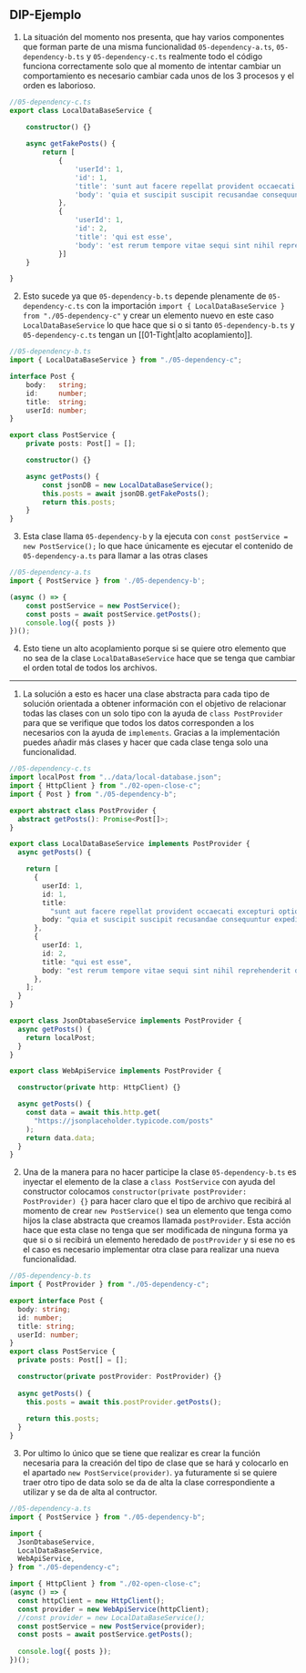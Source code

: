 ## **DIP-Ejemplo**
1. La situación del momento nos presenta, que hay varios componentes que forman parte de una misma funcionalidad `05-dependency-a.ts`, `05-dependency-b.ts` y `05-dependency-c.ts` realmente todo el código funciona correctamente solo que al momento de intentar cambiar un comportamiento es necesario cambiar cada unos de los 3 procesos y el orden es laborioso.
```ts
//05-dependency-c.ts
export class LocalDataBaseService {

    constructor() {}
    
    async getFakePosts() {
        return [
            {
                'userId': 1,
                'id': 1,
                'title': 'sunt aut facere repellat provident occaecati excepturi optio reprehenderit',
                'body': 'quia et suscipit suscipit recusandae consequuntur expedita et cum reprehenderit molestiae ut ut quas totam nostrum rerum est autem sunt rem eveniet architecto'
            },
            {
                'userId': 1,
                'id': 2,
                'title': 'qui est esse',
                'body': 'est rerum tempore vitae sequi sint nihil reprehenderit dolor beatae ea dolores neque fugiat blanditiis voluptate porro vel nihil molestiae ut reiciendis qui aperiam non debitis possimus qui neque nisi nulla'
            }]
    }

}
```
2. Esto sucede ya que `05-dependency-b.ts` depende plenamente de `05-dependency-c.ts` con la importación `import { LocalDataBaseService } from "./05-dependency-c"` y crear un elemento nuevo en este caso `LocalDataBaseService` lo que hace que si o si  tanto `05-dependency-b.ts` y `05-dependency-c.ts` tengan un [[01-Tight|alto acoplamiento]].
```ts
//05-dependency-b.ts
import { LocalDataBaseService } from "./05-dependency-c";

interface Post {
    body:   string;
    id:     number;
    title:  string;
    userId: number;
}

export class PostService {
    private posts: Post[] = [];

    constructor() {}

    async getPosts() {
        const jsonDB = new LocalDataBaseService();
        this.posts = await jsonDB.getFakePosts();
        return this.posts;
    }
}
```
3. Esta clase llama `05-dependency-b` y la ejecuta con `const postService = new PostService();` lo que hace únicamente es ejecutar el contenido de `05-dependency-a.ts` para llamar a las otras clases
```ts
//05-dependency-a.ts
import { PostService } from './05-dependency-b';

(async () => {
    const postService = new PostService();
    const posts = await postService.getPosts();
    console.log({ posts })
})();
```
4. Esto tiene un alto acoplamiento porque si se quiere otro elemento que no sea de la clase `LocalDataBaseService` hace que se tenga que cambiar el orden total de todos los archivos.
--- 
1. La solución a esto es hacer una clase abstracta para cada tipo de solución orientada a obtener información con el objetivo de relacionar todas las clases con un solo tipo con la ayuda de `class PostProvider` para que se verifique que todos los datos corresponden a los necesarios con la ayuda de `implements`. Gracias a la implementación puedes añadir más clases y hacer que cada clase tenga solo una funcionalidad.
```ts
//05-dependency-c.ts
import localPost from "../data/local-database.json";
import { HttpClient } from "./02-open-close-c";
import { Post } from "./05-dependency-b";

export abstract class PostProvider {
  abstract getPosts(): Promise<Post[]>;
}

export class LocalDataBaseService implements PostProvider {
  async getPosts() {

    return [
      {
        userId: 1,
        id: 1,
        title:
          "sunt aut facere repellat provident occaecati excepturi optio reprehenderit",
        body: "quia et suscipit suscipit recusandae consequuntur expedita et cum reprehenderit molestiae ut ut quas totam nostrum rerum est autem sunt rem eveniet architecto",
      },
      {
        userId: 1,
        id: 2,
        title: "qui est esse",
        body: "est rerum tempore vitae sequi sint nihil reprehenderit dolor beatae ea dolores neque fugiat blanditiis voluptate porro vel nihil molestiae ut reiciendis qui aperiam non debitis possimus qui neque nisi nulla",
      },
    ];
  }
}

export class JsonDtabaseService implements PostProvider {
  async getPosts() {
    return localPost;
  }
}

export class WebApiService implements PostProvider {

  constructor(private http: HttpClient) {}

  async getPosts() {
    const data = await this.http.get(
      "https://jsonplaceholder.typicode.com/posts"
    );
    return data.data;
  }
}
```
2. Una de la manera para no hacer participe la clase `05-dependency-b.ts` es inyectar el elemento de la clase a `class PostService` con ayuda del constructor colocamos `constructor(private postProvider: PostProvider) {}` para hacer claro que el tipo de archivo que recibirá al momento de crear `new PostService()` sea un elemento que tenga como hijos la clase abstracta que creamos llamada `postProvider`. Esta acción hace que esta clase no tenga que ser modificada de ninguna forma ya que si o si  recibirá un elemento heredado de `postProvider` y si ese no es el caso es necesario implementar otra clase para realizar una nueva funcionalidad.
```ts
//05-dependency-b.ts
import { PostProvider } from "./05-dependency-c";

export interface Post {
  body: string;
  id: number;
  title: string;
  userId: number;
}
export class PostService {
  private posts: Post[] = [];

  constructor(private postProvider: PostProvider) {}
  
  async getPosts() {
    this.posts = await this.postProvider.getPosts();
    
    return this.posts;
  }
}
```
3. Por ultimo lo único que se tiene que realizar es crear la función necesaria para la creación del tipo de clase que se hará y colocarlo en el apartado `new PostService(provider)`. ya futuramente si se quiere traer otro tipo de data solo se da de alta la clase correspondiente a utilizar y se da de alta al contructor.
```ts
//05-dependency-a.ts
import { PostService } from "./05-dependency-b";

import {
  JsonDtabaseService,
  LocalDataBaseService,
  WebApiService,
} from "./05-dependency-c";

import { HttpClient } from "./02-open-close-c";
(async () => {
  const httpClient = new HttpClient();
  const provider = new WebApiService(httpClient);
  //const provider = new LocalDataBaseService();  
  const postService = new PostService(provider);
  const posts = await postService.getPosts();
  
  console.log({ posts });
})();
```